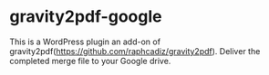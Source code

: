 # gravity2pdf-google
This is a WordPress plugin an add-on of gravity2pdf(https://github.com/raphcadiz/gravity2pdf). Deliver the completed merge file to your Google drive.
